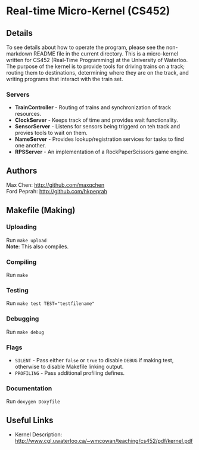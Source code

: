 Real-time Micro-Kernel (CS452)
==============================

## Details  
To see details about how to operate the program, please see the non-markdown README file in the current directory.  This is a micro-kernel written for CS452 (Real-Time Programming) at the University of Waterloo.  The purpose of the kernel is to provide tools for driving trains on a track; routing them to destinations, determining where they are on the track, and writing programs that interact with the train set.  

### Servers
* **TrainController** - Routing of trains and synchronization of track resources.  
* **ClockServer** - Keeps track of time and provides wait functionality.  
* **SensorServer** - Listens for sensors being triggerd on teh track and provies tools to wait on them.  
* **NameServer** - Provides lookup/registration services for tasks to find one another.  
* **RPSServer** - An implementation of a RockPaperScissors game engine.  

## Authors  
Max Chen: http://github.com/maxqchen  
Ford Peprah: http://github.com/hkpeprah

## Makefile (Making)
### Uploading  
Run `make upload`  
**Note**: This also compiles.  

### Compiling  
Run `make`  
  
### Testing  
Run `make test TEST="testfilename"`  
  
### Debugging  
Run `make debug`  

### Flags  
* `SILENT` - Pass either `false` or `true` to disable `DEBUG` if making test, otherwise to disable Makefile linking output.  
* `PROFILING` - Pass additional profiling defines.  

### Documentation  
Run `doxygen Doxyfile`  

## Useful Links  
* Kernel Description: http://www.cgl.uwaterloo.ca/~wmcowan/teaching/cs452/pdf/kernel.pdf
